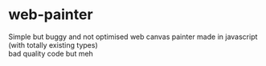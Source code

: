 # web-painter
Simple but buggy and not optimised web canvas painter made in javascript (with totally existing types)<br>
bad quality code but meh
